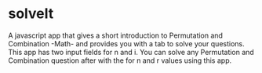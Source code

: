 # solveIt
A javascript app that gives a short introduction to Permutation and Combination -Math- and provides you with a tab to solve your questions. This app has two input fields for n and i. You can solve any Permutation and Combination question after with the for n and r values using this app. 

